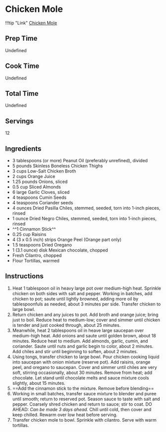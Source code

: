 # Chicken Mole

!!!tip "Link"
    [Chicken Mole](https:/www.epicurious.com/recipes/food/views/chicken-mole-352649)

## Prep Time
Undefined

## Cook Time
Undefined

## Total Time
Undefined

## Servings
12

## Ingredients
* 3 tablespoons (or more) Peanut Oil (preferably unrefined), divided
* 5 pounds Skinless Boneless Chicken Thighs
* 3 cups Low-Salt Chicken Broth
* 2 cups Orange Juice
* 1.25 pounds Onions, sliced
* 0.5 cup Sliced Almonds
* 6 large Garlic Cloves, sliced
* 4 teaspoons Cumin Seeds
* 4 teaspoons Coriander seeds
* 4 ounces Dried Pasilla Chiles, stemmed, seeded, torn into 1-inch pieces, rinsed
* 1 ounce Dried Negro Chiles, stemmed, seeded, torn into 1-inch pieces, rinsed
* ^^1 Cinnamon Stick^^
* 0.25 cup Raisins
* 4 (3 x 0.5 inch) strips Orange Peel (Orange part only)
* 1.5 teaspoons Dried Oregano
* 1 (3.1 ounce) disk Mexican chocolate, chopped
* Fresh Cilantro, chopped
* Flour Tortillas, warmed

## Instructions
1. Heat 1 tablespoon oil in heavy large pot over medium-high heat. Sprinkle chicken on both sides with salt and pepper. Working in batches, add chicken to pot; saute until lightly browned, adding more oil by tablespoonfuls as needed, about 3 minutes per side. Transfer chicken to large bowl.
1. Return chicken and any juices to pot. Add broth and orange juice; bring just to boil. Reduce heat to medium-low; cover and simmer until chicken is tender and just cooked through, about 25 minutes.
1. Meanwhile, heat 2 tablespoons oil in heave large saucepan over medium-high heat. Add onions and saute until golden brown, about 18 minutes. Reduce heat to medium. Add almonds, garlic, cumin, and coriander. Saute until nuts and garlic begin to color, about 2 minutes. Add chiles and stir until beginning to soften, about 2 minutes.
1. Using tongs, transfer chicken to large bowl. Pour chicken cooking liquid into saucepan with onion mixture (reserve pot). Add raisins, orange peel, and oregano to saucepan. Cover and simmer until chiles are very soft, stirring occasionally, about 30 minutes. Remove from heat; add chocolate. Let stand until chocolate melts and sauce mixture cools slightly, about 15 minutes.
1. ==Add the cinnamon stick to the mixture. Remove before blending==
1. Working in small batches, transfer sauce mixture to blender and puree until smooth; return to reserved pot. Season sauce to taste with salt and pepper. Coarsely shred chicken and return to sauce; stir to coat. DO AHEAD: *Can be made 3 days ahead.* Chill until cold, then cover and keep chilled. Rewarm over low heat before serving.
1. Transfer chicken mole to bowl. Sprinkle with cilantro. Serve with warm tortillas.